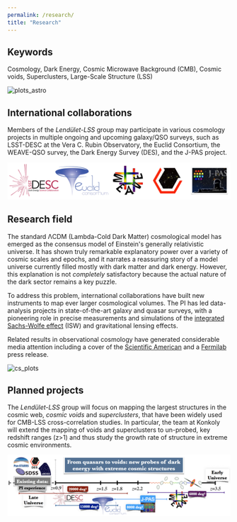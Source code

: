 ```yaml
---
permalink: /research/
title: "Research"
---
```


## Keywords

Cosmology, Dark Energy, Cosmic Microwave Background (CMB), Cosmic voids, Superclusters, Large-Scale Structure (LSS)

![plots_astro](https://user-images.githubusercontent.com/11870801/153073650-9eee9a30-0828-4e81-aca4-390ef2ebded5.png)

## International collaborations

Members of the _Lendület-LSS_ group may participate in various cosmology projects in multiple ongoing and upcoming galaxy/QSO surveys, such as LSST-DESC at the Vera C. Rubin Observatory, the Euclid Consortium, the WEAVE-QSO survey, the Dark Energy Survey (DES), and the J-PAS project.

![surveys](/assets/images/surveys5.png)

## Research field

The standard ΛCDM (Lambda-Cold Dark Matter) cosmological model has emerged as the consensus model of Einstein's generally relativistic universe. It has shown truly remarkable explanatory power over a variety of cosmic scales and epochs, and it narrates a reassuring story of a model universe currently filled mostly with dark matter and dark energy. However, this explanation is not _completely_ satisfactory because the actual nature of the dark sector remains a key puzzle.

To address this problem, international collaborations have built new instruments to map ever larger cosmological volumes. The PI has led data-analysis projects in state-of-the-art galaxy and quasar surveys, with a pioneering role in precise measurements and simulations of the [integrated Sachs-Wolfe effect](https://en.wikipedia.org/wiki/Sachs%E2%80%93Wolfe_effect) (ISW) and gravitational lensing effects. 

Related results in observational cosmology have generated considerable media attention including a cover of the [Scientific American](https://www.scientificamerican.com/article/the-emptiest-place-in-space/) and a [Fermilab](https://news.fnal.gov/2022/01/scientists-move-a-step-closer-to-understanding-the-cold-spot-in-the-cosmic-microwave-background/) press release.

![cs_plots](https://user-images.githubusercontent.com/11870801/152980146-3a629d32-1445-4efc-9887-98c10812f922.png)

## Planned projects

The _Lendület-LSS_ group will focus on mapping the largest structures in the cosmic web, _cosmic voids_ and _superclusters_, that have been widely used for CMB-LSS cross-correlation studies. In particular, the team at Konkoly will extend the mapping of voids and superclusters to un-probed, key redshift ranges (z>1) and thus study the growth rate of structure in extreme cosmic environments.

![surveys](/assets/images/surveys_z.png)

